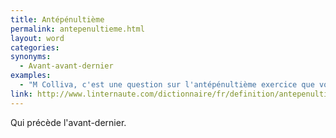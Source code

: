 ```yaml
---
title: Antépénultième
permalink: antepenultieme.html
layout: word
categories:
synonyms:
  - Avant-avant-dernier
examples:
  - "M Colliva, c'est une question sur l'antépénultième exercice que vous venez de poser...vous êtes vraiment en retard !"
link: http://www.linternaute.com/dictionnaire/fr/definition/antepenultieme/
---
```


Qui précède l'avant-dernier.

